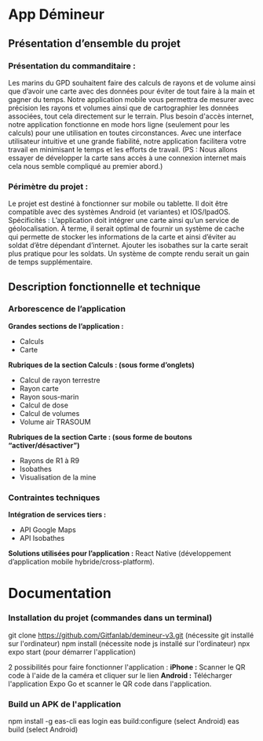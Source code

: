 # App Démineur

## Présentation d’ensemble du projet

### Présentation du commanditaire :

Les marins du GPD souhaitent faire des calculs de rayons et de volume ainsi que d’avoir une carte avec des données pour éviter de tout faire à la main et gagner du temps.
Notre application mobile vous permettra de mesurer avec précision les rayons et volumes ainsi que de cartographier les données associées, tout cela directement sur le terrain. Plus besoin d'accès internet, notre application fonctionne en mode hors ligne (seulement pour les calculs) pour une utilisation en toutes circonstances. Avec une interface utilisateur intuitive et une grande fiabilité, notre application facilitera votre travail en minimisant le temps et les efforts de travail.
(PS : Nous allons essayer de développer la carte sans accès à une connexion internet mais cela nous semble compliqué au premier abord.)

### Périmètre du projet :

Le projet est destiné à fonctionner sur mobile ou tablette.
Il doit être compatible avec des systèmes Android (et variantes) et IOS/IpadOS.
Spécificités :
L’application doit intégrer une carte ainsi qu’un service de géolocalisation.
À terme, il serait optimal de fournir un système de cache qui permette de stocker les informations de la carte et ainsi d’éviter au soldat d’être dépendant d’internet.
Ajouter les isobathes sur la carte serait plus pratique pour les soldats.
Un système de compte rendu serait un gain de temps supplémentaire.

## Description fonctionnelle et technique

### Arborescence de l’application

**Grandes sections de l’application :**

-   Calculs
-   Carte

**Rubriques de la section Calculs : (sous forme d’onglets)**

-   Calcul de rayon terrestre
-   Rayon carte
-   Rayon sous-marin
-   Calcul de dose
-   Calcul de volumes
-   Volume air TRASOUM

**Rubriques de la section Carte : (sous forme de boutons “activer/désactiver”)**

-   Rayons de R1 à R9
-   Isobathes
-   Visualisation de la mine

### Contraintes techniques

**Intégration de services tiers :**

-   API Google Maps
-   API Isobathes

**Solutions utilisées pour l’application :**
React Native (développement d’application mobile hybride/cross-platform).

# Documentation

### Installation du projet (commandes dans un terminal)

git clone https://github.com/Gitfanlab/demineur-v3.git (nécessite git installé sur l'ordinateur)
npm install (nécessite node js installé sur l'ordinateur)
npx expo start (pour démarrer l'application)

2 possibilités pour faire fonctionner l'application :
**iPhone :** Scanner le QR code à l'aide de la caméra et cliquer sur le lien
**Android :** Télécharger l'application Expo Go et scanner le QR code dans l'application.

### Build un APK de l'application

npm install -g eas-cli
eas login
eas build:configure (select Android)
eas build (select Android)
